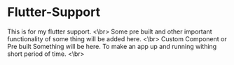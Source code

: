 # Flutter-Support
This is for my flutter support. <\br>
Some pre built and other important functionality of some thing will be added here. <\br>
Custom Component or Pre built Something will be here. 
To make an app up and running withing short period of time. <\br>
